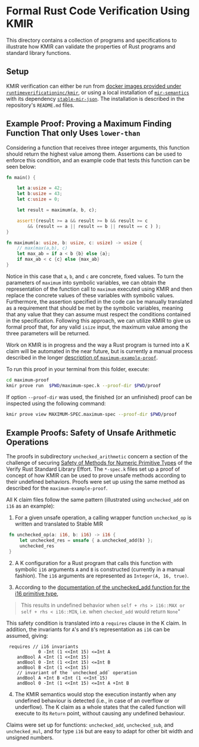 # Formal Rust Code Verification Using KMIR  

This directory contains a collection of programs and specifications to illustrate how KMIR can validate the properties of Rust programs and standard library functions.


## Setup

KMIR verification can either be run from [docker images provided under `runtimeverificationinc/kmir`](https://hub.docker.com/r/runtimeverificationinc/kmir), or using a local installation of [`mir-semantics`](https://github.com/runtimeverification/mir-semantics/) with its dependency [`stable-mir-json`](https://github.com/runtimeverification/stable-mir-json). The installation is described in the repository's `README.md` files.

## Example Proof: Proving a Maximum Finding Function That only Uses `lower-than`

Considering a function that receives three integer arguments, this function should return the highest value among them. Assertions can be used to enforce this condition, and an example code that tests this function can be seen below:

```Rust
fn main() {

    let a:usize = 42;
    let b:usize = 43;
    let c:usize = 0;

    let result = maximum(a, b, c);

    assert!(result >= a && result >= b && result >= c
        && (result == a || result == b || result == c ) );
}

fn maximum(a: usize, b: usize, c: usize) -> usize {
    // max(max(a,b), c)
    let max_ab = if a < b {b} else {a};
    if max_ab < c {c} else {max_ab}
}
```

Notice in this case that `a`, `b`, and `c` are concrete, fixed values. To turn the parameters of `maximum` into symbolic variables, we can obtain the representation of the function call to `maximum` executed using KMIR and then replace the concrete values of these variables with symbolic values. Furthermore, the assertion specified in the code can be manually translated as a requirement that should be met by the symbolic variables, meaning that any value that they can assume must respect the conditions contained in the specification. Following this approach, we can utilize KMIR to give us formal proof that, for any valid `isize` input, the maximum value among the three parameters will be returned.

Work on KMIR is in progress and the way a Rust program is turned into a K claim will be automated in the near future, but is currently a manual process described in the longer [description of `maximum-example-proof`](./maximum-example-proof/README.md).

To run this proof in your terminal from this folder, execute:

```sh
cd maximum-proof
kmir prove run  $PWD/maximum-spec.k --proof-dir $PWD/proof
```

If option `--proof-dir` was used, the finished (or an unfinished) proof can be inspected using the following command:

```sh
kmir prove view MAXIMUM-SPEC.maximum-spec --proof-dir $PWD/proof
```

## Example Proofs: Safety of Unsafe Arithmetic Operations

The proofs in subdirectory `unchecked_arithmetic` concern a section of the challenge of securing [Safety of Methods for Numeric Primitive Types](https://model-checking.github.io/verify-rust-std/challenges/0011-floats-ints.html#challenge-11-safety-of-methods-for-numeric-primitive-types) of the Verify Rust Standard Library Effort.
The `*-spec.k` files set up a proof of concept of how KMIR can be used to prove unsafe methods according to their undefined behaviors. Proofs were set up using the same method as described for the `maximum-example-proof`. 

All K claim files follow the same pattern (illustrated using `unchecked_add` on `i16` as an example):

1) For a given unsafe operation, a calling wrapper function `unchecked_op` is written and translated to Stable MIR

```rust
 fn unchecked_op(a: i16, b: i16) -> i16 { 
     let unchecked_res = unsafe { a.unchecked_add(b) }; 
     unchecked_res 
 } 
```

2) A K configuration for a Rust program that calls this function with symbolic `i16` arguments `A` and `B` is constructed (currently in a manual fashion). The `i16` arguments are represented as `Integer(A, 16, true)`.

3) According to the [documentation of the unchecked_add function for the i16 primitive type](https://doc.rust-lang.org/std/primitive.i16.html#method.unchecked_add), 

> This results in undefined behavior when `self + rhs > i16::MAX or self + rhs < i16::MIN`, i.e. when `checked_add` would return `None`"

  This safety condition is translated into a `requires` clause in the K claim. In addition, the invariants for `A`'s and `B`'s representation as `i16` can be assumed, giving:

```
 requires // i16 invariants 
            0 -Int (1 <<Int 15) <=Int A 
    andBool A <Int (1 <<Int 15) 
    andBool 0 -Int (1 <<Int 15) <=Int B 
    andBool B <Int (1 <<Int 15) 
    // invariant of the `unchecked_add` operation 
    andBool A +Int B <Int (1 <<Int 15)  
    andBool 0 -Int (1 <<Int 15) <=Int A +Int B  
```
4) The KMIR semantics would stop the execution instantly when any undefined behaviour is detected (i.e., in case of an overflow or underflow). The K claim as a whole states that the called function will execute to its `Return` point, without causing any undefined behaviour.

Claims were set up for functions: `unchecked_add`, `unchecked_sub`, and `unchecked_mul`, and for type `i16` but are easy to adapt for other bit width and unsigned numbers.
